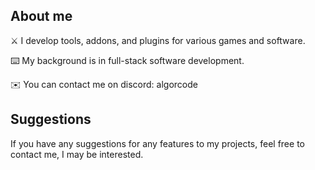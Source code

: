 ## About me
⚔️ I develop tools, addons, and plugins for various games and software.

⌨️ My background is in full-stack software development.

✉️ You can contact me on discord: algorcode

## Suggestions
If you have any suggestions for any features to my projects, feel free to contact me, I may be interested.
